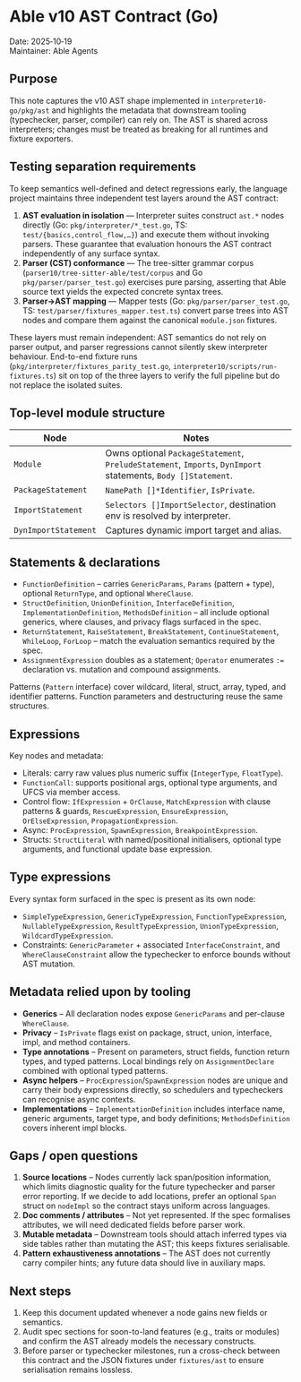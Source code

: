 # Able v10 AST Contract (Go)

Date: 2025‑10‑19  
Maintainer: Able Agents

## Purpose

This note captures the v10 AST shape implemented in `interpreter10-go/pkg/ast`
and highlights the metadata that downstream tooling (typechecker, parser,
compiler) can rely on. The AST is shared across interpreters; changes must be
treated as breaking for all runtimes and fixture exporters.

## Testing separation requirements

To keep semantics well-defined and detect regressions early, the language
project maintains three independent test layers around the AST contract:

1. **AST evaluation in isolation** — Interpreter suites construct `ast.*`
   nodes directly (Go: `pkg/interpreter/*_test.go`, TS: `test/{basics,control_flow,…}`)
   and execute them without invoking parsers. These guarantee that evaluation
   honours the AST contract independently of any surface syntax.
2. **Parser (CST) conformance** — The tree-sitter grammar corpus (`parser10/tree-sitter-able/test/corpus`
   and Go `pkg/parser/parser_test.go`) exercises pure parsing, asserting that
   Able source text yields the expected concrete syntax trees.
3. **Parser→AST mapping** — Mapper tests (Go: `pkg/parser/parser_test.go`,
   TS: `test/parser/fixtures_mapper.test.ts`) convert parse trees into AST
   nodes and compare them against the canonical `module.json` fixtures.

These layers must remain independent: AST semantics do not rely on parser
output, and parser regressions cannot silently skew interpreter behaviour.
End-to-end fixture runs (`pkg/interpreter/fixtures_parity_test.go`,
`interpreter10/scripts/run-fixtures.ts`) sit on top of the three layers to
verify the full pipeline but do not replace the isolated suites.

## Top-level module structure

| Node                     | Notes |
|--------------------------|-------|
| `Module`                 | Owns optional `PackageStatement`, `PreludeStatement`, `Imports`, `DynImport` statements, `Body []Statement`. |
| `PackageStatement`       | `NamePath []*Identifier`, `IsPrivate`. |
| `ImportStatement`        | `Selectors []ImportSelector`, destination env is resolved by interpreter. |
| `DynImportStatement`     | Captures dynamic import target and alias. |

## Statements & declarations

- `FunctionDefinition` – carries `GenericParams`, `Params` (pattern + type),
  optional `ReturnType`, and optional `WhereClause`.
- `StructDefinition`, `UnionDefinition`, `InterfaceDefinition`,
  `ImplementationDefinition`, `MethodsDefinition` – all include optional
  generics, where clauses, and privacy flags surfaced in the spec.
- `ReturnStatement`, `RaiseStatement`, `BreakStatement`, `ContinueStatement`,
  `WhileLoop`, `ForLoop` – match the evaluation semantics required by the spec.
- `AssignmentExpression` doubles as a statement; `Operator` enumerates `:=`
  declaration vs. mutation and compound assignments.

Patterns (`Pattern` interface) cover wildcard, literal, struct, array, typed,
and identifier patterns. Function parameters and destructuring reuse the same
structures.

## Expressions

Key nodes and metadata:

- Literals: carry raw values plus numeric suffix (`IntegerType`, `FloatType`).
- `FunctionCall`: supports positional args, optional type arguments, and UFCS via
  member access.
- Control flow: `IfExpression` + `OrClause`, `MatchExpression` with clause
  patterns & guards, `RescueExpression`, `EnsureExpression`, `OrElseExpression`,
  `PropagationExpression`.
- Async: `ProcExpression`, `SpawnExpression`, `BreakpointExpression`.
- Structs: `StructLiteral` with named/positional initialisers, optional type
  arguments, and functional update base expression.

## Type expressions

Every syntax form surfaced in the spec is present as its own node:

- `SimpleTypeExpression`, `GenericTypeExpression`, `FunctionTypeExpression`,
  `NullableTypeExpression`, `ResultTypeExpression`, `UnionTypeExpression`,
  `WildcardTypeExpression`.
- Constraints: `GenericParameter` + associated `InterfaceConstraint`, and
  `WhereClauseConstraint` allow the typechecker to enforce bounds without AST
  mutation.

## Metadata relied upon by tooling

- **Generics** – All declaration nodes expose `GenericParams` and per-clause
  `WhereClause`.
- **Privacy** – `IsPrivate` flags exist on package, struct, union, interface,
  impl, and method containers.
- **Type annotations** – Present on parameters, struct fields, function return
  types, and typed patterns. Local bindings rely on `AssignmentDeclare` combined
  with optional typed patterns.
- **Async helpers** – `ProcExpression`/`SpawnExpression` nodes are unique and
  carry their body expressions directly, so schedulers and typecheckers can
  recognise async contexts.
- **Implementations** – `ImplementationDefinition` includes interface name,
  generic arguments, target type, and body definitions; `MethodsDefinition`
  covers inherent impl blocks.

## Gaps / open questions

1. **Source locations** – Nodes currently lack span/position information, which
   limits diagnostic quality for the future typechecker and parser error
   reporting. If we decide to add locations, prefer an optional `Span` struct
   on `nodeImpl` so the contract stays uniform across languages.
2. **Doc comments / attributes** – Not yet represented. If the spec formalises
   attributes, we will need dedicated fields before parser work.
3. **Mutable metadata** – Downstream tools should attach inferred types via
   side tables rather than mutating the AST; this keeps fixtures serialisable.
4. **Pattern exhaustiveness annotations** – The AST does not currently carry
   compiler hints; any future data should live in auxiliary maps.

## Next steps

1. Keep this document updated whenever a node gains new fields or semantics.
2. Audit spec sections for soon-to-land features (e.g., traits or modules) and
   confirm the AST already models the necessary constructs.
3. Before parser or typechecker milestones, run a cross-check between this
   contract and the JSON fixtures under `fixtures/ast` to ensure serialisation
   remains lossless.
